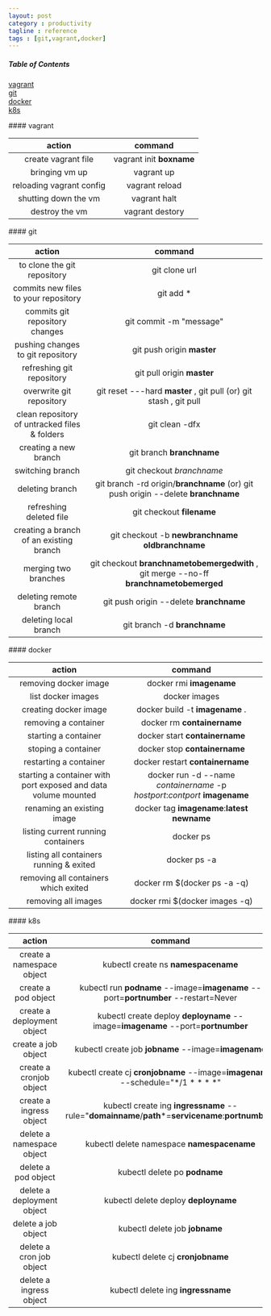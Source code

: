 ```yaml
---
layout: post
category : productivity
tagline : reference
tags : [git,vagrant,docker]
---
```


##### Table of Contents  
[vagrant](#vagrant)  
[git](#git)  
[docker](#docker)  
[k8s](#k8s)  


<div id="vagrant"/>
#### vagrant

action|command|
:---:|:---:|
create vagrant file|vagrant init **boxname**|
bringing vm up|vagrant up|
reloading vagrant config|vagrant reload|
shutting down the vm|vagrant halt|
destroy the vm|vagrant destory|

<div id="git"/>
#### git

action|command|
:----:|:----:|
to clone the git repository|git clone url|
commits new files to your repository|git add *|
commits git repository changes|git commit -m "message"|
pushing changes to git repository|git push origin **master**|
refreshing git repository|git pull origin **master**|
overwrite git repository|git reset ---hard **master** , git pull (or) git stash , git pull|
clean repository of untracked files & folders|git clean -dfx|
creating a new branch| git branch **branchname**|
switching branch| git checkout *branchname*|
deleting branch| git branch -rd origin/**branchname** (or) git push origin --delete **branchname**|
refreshing deleted file| git checkout **filename**|
creating a branch of an existing branch| git checkout -b **newbranchname** **oldbranchname**|
merging two branches| git checkout **branchnametobemergedwith** , git merge --no-ff **branchnametobemerged** |
deleting remote branch| git push origin --delete **branchname**|
deleting local branch| git branch -d **branchname**|

<div id="docker"/>
#### docker

action|command|
:----:|:----:|
removing docker image|docker rmi **imagename**|
list docker images|docker images|
creating docker image|docker build -t **imagename** . |
removing a container|docker rm **containername** |
starting a container|docker start **containername** |
stoping a container|docker stop **containername** |
restarting a container|docker restart **containername** |
starting a container with port exposed and data volume mounted|docker run -d --name *containername* -p *hostport*:*contport* **imagename**|
renaming an existing image|docker tag **imagename**:**latest** **newname**|
listing current running containers|docker ps|
listing all containers running & exited | docker ps -a|
removing all containers which exited | docker rm $(docker ps -a -q)|
removing all images | docker rmi $(docker images -q)|

<div id="k8s"/>
#### k8s

action|command|
:----:|:----:|
create a namespace object | kubectl create ns **namespacename**
create a pod object | kubectl run **podname** --image=**imagename** --port=**portnumber** --restart=Never
create a deployment object | kubectl create deploy **deployname** --image=**imagename** --port=**portnumber**
create a job object | kubectl create job **jobname** --image=**imagename**
create a cronjob object | kubectl create cj **cronjobname** --image=**imagename** --schedule="*/1 * * * *"
create a ingress object | kubectl create ing **ingressname** --rule="**domainname**/**path***=**servicename**:**portnumber**"
delete a namespace object| kubectl delete namespace **namespacename**
delete a pod object | kubectl delete po **podname**
delete a deployment object | kubectl delete deploy **deployname**
delete a job object | kubectl delete job **jobname**
delete a cron job object | kubectl delete cj **cronjobname**
delete a ingress object | kubectl delete ing **ingressname**

